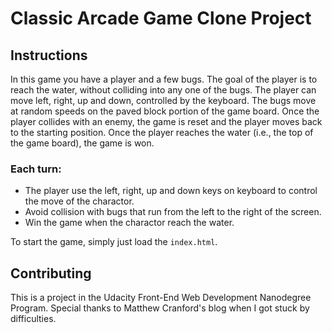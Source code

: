 # Classic Arcade Game Clone Project

## Instructions

In this game you have a player and a few bugs. The goal of the player is to reach the water, without colliding into any one of the bugs. The player can move left, right, up and down, controlled by the keyboard. The bugs move at random speeds on the paved block portion of the game board. Once the player collides with an enemy, the game is reset and the player moves back to the starting position. Once the player reaches the water (i.e., the top of the game board), the game is won.

### Each turn:

* The player use the left, right, up and down keys on keyboard to control the move of the charactor.
* Avoid collision with bugs that run from the left to the right of the screen.
* Win the game when the charactor reach the water.

To start the game, simply just load the `index.html`.

## Contributing

This is a project in the Udacity Front-End Web Development Nanodegree Program. Special thanks to Matthew Cranford's blog when I got stuck by difficulties.
